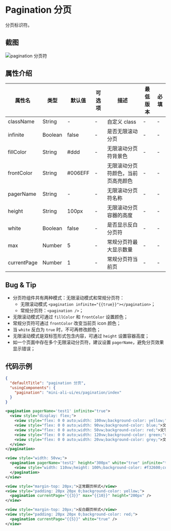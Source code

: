 # Pagination 分页

分页标识符。

## 截图
![pagination 分页符](https://gw.alipayobjects.com/mdn/rms_ce4c6f/afts/img/A*Rx1NSbwPvYsAAAAAAAAAAABkARQnAQ)

## 属性介绍

| 属性名 | 类型 | 默认值 | 可选项 | 描述 | 最低版本 | 必填 |
| ---- | ---- | ---- | ---- | ---- | ---- | ---- |
| className | String | - | - | 自定义 class | - | - |
| infinite | Boolean | false | - | 是否无限滚动分页 | - | - |
| fillColor | String | #ddd | - | 无限滚动分页符背景色 | - | - |
| frontColor | String | #006EFF | - | 无限滚动分页符颜色，当前页高亮颜色 | - | - |
| pagerName | String | - | - | 无限滚动分页符名称 | - | - |
| height | String | 100px | - | 无限滚动分页容器的高度 | - | - |
| white | Boolean | false | - | 是否显示反白分页符 | - | - |
| max | Number | 5 | - | 常规分页符最大显示数量 | - | - |
| currentPage | Number | 1 | - | 常规分页符当前页 | - | - |

## Bug & Tip
* 分页符组件共有两种模式：无限滚动模式和常规分页符：
  * 无限滚动模式 `<pagination infinite="{{true}}"></pagination>`；
  * 常规分页符：`<pagination />`；
* 无限滚动模式可通过 `fillColor` 和 `frontColor` 设置颜色；
* 常规分页符可通过 `frontColor` 改变当前页 icon 颜色；
* 当 `white` 反白为 `true` 时，不可再修改颜色；
* 无限滚动模式是双标签形式包含内容，可通过 `height` 设置容器高度；
* 如一个页面中存在多个无限滚动分页符，建议设置 `pagerName`，避免分页效果显示错误；

## 代码示例

```json
{
  "defaultTitle": "pagination 分页",
  "usingComponents": {
    "pagination": "mini-ali-ui/es/pagination/index"
  }
}
```

```xml
<pagination pagerName='test1' infinite="true">
  <view style="display: flex;">
    <view style="flex: 0 0 auto;width: 100vw;background-color: yellow;">文字</view>
    <view style="flex: 0 0 auto;width: 90vw;background-color: blue;">文字</view>
    <view style="flex: 0 0 auto;width: 50vw;background-color: red;">文字</view>
    <view style="flex: 0 0 auto;width: 120vw;background-color: green;">文字</view>
    <view style="flex: 0 0 auto;width: 20vw;background-color: grey;">文字</view>
  </view>
</pagination>

<view style="width: 50vw;">
  <pagination pagerName='test2' height="300px" white="true" infinite="true">
    <view style="width: 110vw;height: 100%;background-color: #f32600;color: #fff;">反白的无极翻页</view>
  </pagination>
</view>

<view style="margin-top: 20px;">正常翻页样式</view>
<view style="padding: 20px 20px 0;background-color: yellow;">
  <pagination currentPage="{{3}}" max="{{10}}" height="200px" />
</view>

<view style="margin-top: 20px;">反白翻页样式</view>
<view style="padding: 20px 20px 0;background-color: red;">
  <pagination currentPage="{{5}}" white="true" />
</view>
```
